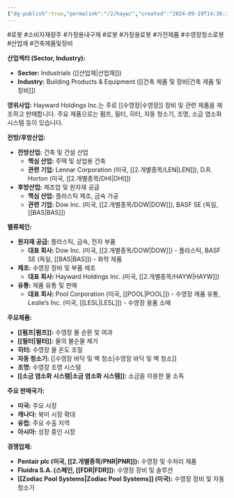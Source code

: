 ```yaml
---
{"dg-publish":true,"permalink":"/2/hayw/","created":"2024-09-19T14:36:31.762+09:00","updated":"2025-07-29T21:37:04.718+09:00"}
---
```


#로봇 #소비자재량주 #가정용내구재 #로봇 #가정용로봇 #가전제품 #수영장청소로봇 #산업재 #건축제품및장비


**산업섹터 (Sector, Industry):**

- **Sector:** Industrials ([[산업재\|산업재]])
- **Industry:** Building Products & Equipment ([[건축 제품 및 장비\|건축 제품 및 장비]])

**영위사업:** Hayward Holdings Inc.는 주로 [[수영장\|수영장]] 장비 및 관련 제품을 제조하고 판매합니다. 주요 제품으로는 펌프, 필터, 히터, 자동 청소기, 조명, 소금 염소화 시스템 등이 있습니다.

**전방/후방산업:**

- **전방산업:** 건축 및 건설 산업
    - **핵심 산업:** 주택 및 상업용 건축
    - **관련 기업:** Lennar Corporation (미국, [[2.개별종목/LEN\|LEN]]), D.R. Horton (미국, [[2.개별종목/DHI\|DHI]])
- **후방산업:** 제조업 및 원자재 공급
    - **핵심 산업:** 플라스틱 제조, 금속 가공
    - **관련 기업:** Dow Inc. (미국, [[2.개별종목/DOW\|DOW]]), BASF SE (독일, [[BAS\|BAS]])

**밸류체인:**

- **원자재 공급:** 플라스틱, 금속, 전자 부품
    - **대표 회사:** Dow Inc. (미국, [[2.개별종목/DOW\|DOW]]) - 플라스틱, BASF SE (독일, [[BAS\|BAS]]) - 화학 제품
- **제조:** 수영장 장비 및 부품 제조
    - **대표 회사:** Hayward Holdings Inc. (미국, [[2.개별종목/HAYW\|HAYW]])
- **유통:** 제품 유통 및 판매
    - **대표 회사:** Pool Corporation (미국, [[POOL\|POOL]]) - 수영장 제품 유통, Leslie’s Inc. (미국, [[LESL\|LESL]]) - 수영장 용품 소매

**주요제품:**

- **[[펌프\|펌프]]:** 수영장 물 순환 및 여과
- **[[필터\|필터]]:** 물의 불순물 제거
- **히터:** 수영장 물 온도 조절
- **자동 청소기:** [[수영장 바닥 및 벽 청소\|수영장 바닥 및 벽 청소]]
- **조명:** 수영장 조명 시스템
- **[[소금 염소화 시스템\|소금 염소화 시스템]]:** 소금을 이용한 물 소독

**주요 판매국가:**

- **미국:** 주요 시장
- **캐나다:** 북미 시장 확대
- **유럽:** 주요 수출 지역
- **아시아:** 성장 중인 시장

**경쟁업체:**

- **Pentair plc (미국, [[2.개별종목/PNR\|PNR]]):** 수영장 및 수처리 제품
- **Fluidra S.A. (스페인, [[FDR\|FDR]]):** 수영장 장비 및 솔루션
- **[[Zodiac Pool Systems\|Zodiac Pool Systems]] (미국):** 수영장 장비 및 자동 청소기